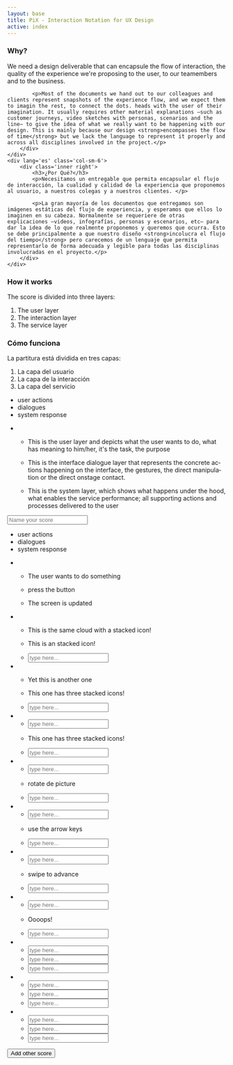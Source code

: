 ```yaml
---
layout: base
title: PiX - Interaction Notation for UX Design
active: index
---
```


<div class='row'>
    <div lang='en' class='col-sm-6'>
        <div class='inner left'>
            <h3>Why?</h3>
            <p>We need a design deliverable that can encapsule the flow of interaction, the quality of the experience we're proposing to the user, to our teamembers and to the business.</p>
            
            <p>Most of the documents we hand out to our colleagues and clients represent snapshots of the experience flow, and we expect them to imagin the rest, to connect the dots. heads with the user of their imagination. It usually requires other material explanations —such as customer journeys, video sketches with personas, scenarios and the line— to give the idea of what we really want to be happening with our design. This is mainly because our design <strong>encompasses the flow of time</strong> but we lack the language to represent it properly and across all disciplines involved in the project.</p>
        </div>
    </div>
    <div lang='es' class='col-sm-6'>
        <div class='inner right'>
            <h3>¿Por Qué?</h3>
            <p>Necesitamos un entregable que permita encapsular el flujo de interacción, la cualidad y calidad de la experiencia que proponemos al usuario, a nuestros colegas y a nuestros clientes. </p>

            <p>La gran mayoría de los documentos que entregamos son imágenes estáticas del flujo de experiencia, y esperamos que ellos lo imaginen en su cabeza. Normalmente se requeriere de otras explicaciones —videos, infografías, personas y escenarios, etc— para dar la idea de lo que realmente proponemos y queremos que ocurra. Esto se debe principalmente a que nuestro diseño <strong>incolucra el flujo del tiempo</strong> pero carecemos de un lenguaje que permita representarlo de forma adecuada y legible para todas las disciplinas involucradas en el proyecto.</p>
        </div>
    </div>
</div>

<div class='row'>
    <div lang='en' class='col-sm-6'>
        <div class='inner left'>
            <h3>How it works</h3>
            <p>The score is divided into three layers:</p>
            <ol>
                <li>The user layer</li>
                <li>The interaction layer</li>
                <li>The service layer</li>
            </ol>
        </div>
    </div>
    <div lang='es' class='col-sm-6'>
        <div class='inner right'>
            <h3>Cómo funciona</h3>
            <p>La partitura está dividida en tres capas:</p>
            <ol>
                <li>La capa del usuario</li>
                <li>La capa de la interacción</li>
                <li>La capa del servicio</li>
            </ol>
        </div>
    </div>
</div>

<div class='score'>
    <ul class='labels col-xs-2'>
        <li class='block block-user'><div class='pix-group'><i class='pix pix-4x pix-user'></i><label>user actions</label></div></li>
        <li class='block block-dialogue'><div class='pix-group'><i class='pix pix-4x pix-dialogue'></i><label>dialogues</label></div></li>
        <li class='block block-system'><div class='pix-group'><i class='pix pix-4x pix-gear'></i><label>system response</label></div></li>
    </ul>
    <ul>
        <li class='col-xs-10'>
            <ul>
                <li class='block block-user'><p class='center-vertical'>This is the user layer and depicts what the user wants to do, what has meaning to him/her, it's the task, the purpose </p></li>
                <li class='block block-dialogue'><p class='center-vertical'>This is the interface dialogue layer that represents the concrete actions happening on the interface, the gestures, the direct manipulation or the direct onstage contact.</p></li>
                <li class='block block-system'><p class='center-vertical'>This is the system layer, which shows what happens under the hood, what enables the service performance; all supporting actions and processes delivered to the user</p></li>
            </ul>
        </li>
    </ul>
</div>

<input class='score-header' placeholder='Name your score'>

<div class='score'>
     <ul class='labels col-xs-1'>
        <li class='block block-user'><div class='pix-group'><i class='pix pix-4x pix-user'></i><label>user actions</label></div></li>
        <li class='block block-dialogue'><div class='pix-group'><i class='pix pix-4x pix-dialogue'></i><label>dialogues</label></div></li>
        <li class='block block-system'><div class='pix-group'><i class='pix pix-4x pix-gear'></i><label>system response</label></div></li>
    </ul>
    <ul class='step'>
        <li class='col-sm-1'>
            <ul>
                <li class='block block-user'>
                    <div class='pix-group'>
                        <i class='pix pix-think'></i>
                        <p>The user wants to do something</p>
                    </div>
                </li>
                <li class='block block-dialogue'>
                    <div class='pix-group'>
                        <i class='pix pix-touch-1'></i>
                        <p>press the button</p>
                    </div>
                </li>
                <li class='block block-system'>
                    <div class='pix-group'>
                        <i class='pix pix-reload'></i>
                        <p>The screen is updated</p>
                    </div>
                </li>
            </ul>
        </li>
        <li class='col-sm-1'>
            <ul>
                <li class='block block-user'>
                    <div class='pix-group'>
                        <div class='pix-stack'>
                            <i class='pix pix-ok pix-stack-1x'></i>
                            <i class='pix pix-think pix-stack-1x'></i>
                        </div>
                        <p>This is the same cloud with a stacked icon!</p>
                    </div>
                </li>
                <li class='block block-dialogue'>
                    <div class='pix-group'>
                        <div class='pix-stack'>
                            <i class='pix pix-touch-1 pix-stack-1x'></i>
                            <i class='pix pix-click pix-stack-1x'></i>
                        </div>
                        <p>This is an stacked icon!</p>
                    </div>
                </li>
                <li class='block block-system'><input type='text' tabindex='6' placeholder='type here...'></li>
            </ul>
        </li>
        <li class='col-sm-1'>
            <ul>
                <li class='block block-user'>
                    <div class='pix-group'>
                        <div class='pix-stack'>
                            <i class='pix pix-question pix-stack-1x'></i>
                            <i class='pix pix-think pix-stack-1x'></i>
                        </div>
                        <p>Yet this is another one</p>
                    </div>
                </li>
                <li class='block block-dialogue'>
                    <div class='pix-group'>
                        <div class='pix-stack'>
                            <i class='pix pix-mouse pix-stack-1x'></i>
                            <i class='pix pix-mouse-left pix-stack-1x'></i>
                            <i class='pix pix-arrows-all pix-stack-1x'></i>
                        </div>
                        <p>This one has three stacked icons!</p>
                    </div>
                </li>
                <li class='block block-system'><input type='text' tabindex='9' placeholder='type here...'></li>
            </ul>
        </li>
        <li class='col-sm-1'>
            <ul>
                <li class='block block-user'><input type='text' tabindex='10' placeholder='type here...'></li>
                <li class='block block-dialogue'>
                    <div class='pix-group'>
                        <div class='pix-stack'>
                            <i class='pix pix-mouse pix-stack-1x'></i>
                            <i class='pix pix-mouse-center pix-stack-1x'></i>
                            <i class='pix pix-arrows-vertical pix-stack-1x'></i>
                        </div>
                        <p>This one has three stacked icons!</p>
                    </div>
                </li>
                <li class='block block-system'><input type='text' tabindex='12' placeholder='type here...'></li>
            </ul>
        </li>    
        <li class='col-sm-1'>
            <ul>
                <li class='block block-user'><input type='text' tabindex='13' placeholder='type here...'></li>
                <li class='block block-dialogue'>
                    <div class='pix-group'>
                        <div class='pix-stack'>
                            <i class='pix pix-touch-pinch pix-stack-1x'></i>
                            <i class='pix pix-arrow-rotate pix-stack-1x'></i>
                        </div>
                        <p>rotate de picture</p>
                    </div>
                </li>
                <li class='block block-system'><input type='text' tabindex='15' placeholder='type here...'></li>
            </ul>
        </li>
        <li class='col-sm-1'>
            <ul>
                <li class='block block-user'><input type='text' tabindex='13' placeholder='type here...'></li>
                <li class='block block-dialogue'>
                    <div class='pix-group'>
                        <div class='pix-stack'>
                            <i class='pix pix-keyboard pix-stack-1x'></i>
                            <i class='pix pix-arrows-keyboard pix-stack-1x'></i>
                        </div>
                        <p>use the arrow keys</p>
                    </div>
                </li>
                <li class='block block-system'><input type='text' tabindex='15' placeholder='type here...'></li>
            </ul>
        </li>
        <li class='col-sm-1'>
            <ul>
                <li class='block block-user'><input type='text' tabindex='13' placeholder='type here...'></li>
                <li class='block block-dialogue'>
                    <div class='pix-group'>
                        <div class='pix-stack'>
                            <i class='pix pix-touch-2 pix-stack-1x'></i>
                            <i class='pix pix-arrow-right pix-stack-1x'></i>
                        </div>
                        <p>swipe to advance</p>
                    </div>
                </li>
                <li class='block block-system'><input type='text' tabindex='15' placeholder='type here...'></li>
            </ul>
        </li>
        <li class='col-sm-1'>
            <ul>
                <li class='block block-user'><input type='text' tabindex='13' placeholder='type here...'></li>
                <li class='block block-dialogue'>
                    <div class='pix-group'>
                        <div class='pix-stack'>
                            <i class='pix pix-touch-2 pix-stack-1x'></i>
                            <i class='pix pix-arrow-left pix-stack-1x'></i>
                        </div>
                        <p>Oooops!</p>
                    </div>
                </li>
                <li class='block block-system'><input type='text' tabindex='15' placeholder='type here...'></li>
            </ul>
        </li>
        <li class='col-sm-1'>
            <ul>
                <li class='block block-user'><input type='text' tabindex='13' placeholder='type here...'></li>
                <li class='block block-dialogue'><input type='text' tabindex='14' placeholder='type here...'></li>
                <li class='block block-system'><input type='text' tabindex='15' placeholder='type here...'></li>
            </ul>
        </li>
        <li class='col-sm-1'>
            <ul>
                <li class='block block-user'><input type='text' tabindex='13' placeholder='type here...'></li>
                <li class='block block-dialogue'><input type='text' tabindex='14' placeholder='type here...'></li>
                <li class='block block-system'><input type='text' tabindex='15' placeholder='type here...'></li>
            </ul>
        </li>
        <li class='col-sm-1'>
            <ul>
                <li class='block block-user'><input type='text' tabindex='13' placeholder='type here...'></li>
                <li class='block block-dialogue'><input type='text' tabindex='14' placeholder='type here...'></li>
                <li class='block block-system'><input type='text' tabindex='15' placeholder='type here...'></li>
            </ul>
        </li>
    </ul>
</div>

<button class='btn btn-primary'>Add other score</button>
